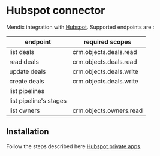 # Hubspot connector

Mendix integration with [Hubspot](https://hubspot.com/). Supported endpoints are :

| endpoint | required scopes |
| -------- | --------------- |
| list deals | crm.objects.deals.read |
| read deals | crm.objects.deals.read |
| update deals | crm.objects.deals.write |
| create deals | crm.objects.deals.write |
| list pipelines | |
| list pipeline's stages | |
| list owners | crm.objects.owners.read |

## Installation

Follow the steps described here [Hubspot private apps](https://developers.hubspot.com/docs/api/private-apps).